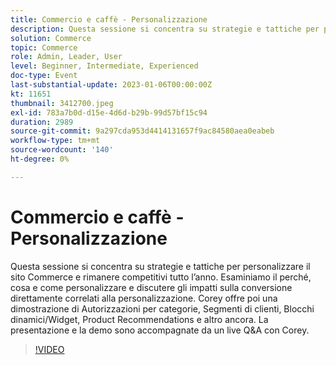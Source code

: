 ```yaml
---
title: Commercio e caffè - Personalizzazione
description: Questa sessione si concentra su strategie e tattiche per personalizzare il sito Commerce e rimanere competitivi tutto l’anno. Esaminiamo il perché, cosa e come personalizzare e discutere gli impatti sulla conversione direttamente correlati alla personalizzazione. Corey offre poi una dimostrazione di Autorizzazioni per categorie, Segmenti di clienti, Blocchi dinamici/Widget, Product Recommendations e altro ancora. La presentazione e la demo sono accompagnate da un live Q&A con Corey.
solution: Commerce
topic: Commerce
role: Admin, Leader, User
level: Beginner, Intermediate, Experienced
doc-type: Event
last-substantial-update: 2023-01-06T00:00:00Z
kt: 11651
thumbnail: 3412700.jpeg
exl-id: 783a7b0d-d15e-4d6d-b29b-99d57bf15c94
duration: 2989
source-git-commit: 9a297cda953d4414131657f9ac84580aea0eabeb
workflow-type: tm+mt
source-wordcount: '140'
ht-degree: 0%

---
```


# Commercio e caffè - Personalizzazione

Questa sessione si concentra su strategie e tattiche per personalizzare il sito Commerce e rimanere competitivi tutto l’anno. Esaminiamo il perché, cosa e come personalizzare e discutere gli impatti sulla conversione direttamente correlati alla personalizzazione. Corey offre poi una dimostrazione di Autorizzazioni per categorie, Segmenti di clienti, Blocchi dinamici/Widget, Product Recommendations e altro ancora. La presentazione e la demo sono accompagnate da un live Q&amp;A con Corey.

>[!VIDEO](https://video.tv.adobe.com/v/3412700/?quality=12&learn=on)
